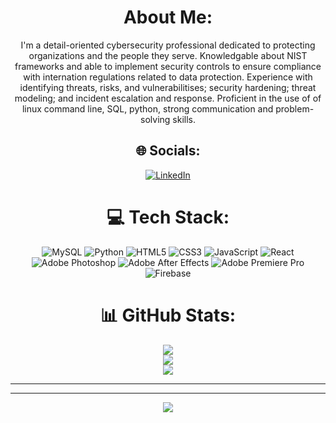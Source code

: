 <div align="center">

#  About Me:
I'm a detail-oriented cybersecurity professional dedicated to protecting organizations and the people they serve. Knowledgable about NIST frameworks and able to implement security controls to ensure compliance with internation regulations related to data protection. Experience with identifying threats, risks, and vulnerabilitises; security hardening; threat modeling; and incident escalation and response. Proficient in the use of of linux command line, SQL, python, strong communication and problem-solving skills.

</div>  

<div align="center">

## 🌐 Socials:
 [![LinkedIn](https://img.shields.io/badge/LinkedIn-%230077B5.svg?logo=linkedin&logoColor=white)](https://www.linkedin.com/in/satoru-slayer-7936072a4/)
</div>  

<div align="center">

# 💻 Tech Stack:
 ![MySQL](https://img.shields.io/badge/mysql-%2300f.svg?style=for-the-badge&logo=mysql&logoColor=white)
 ![Python](https://img.shields.io/badge/python-3670A0?style=for-the-badge&logo=python&logoColor=ffdd54)
 ![HTML5](https://img.shields.io/badge/html5-%23E34F26.svg?style=for-the-badge&logo=html5&logoColor=white) 
 ![CSS3](https://img.shields.io/badge/css3-%231572B6.svg?style=for-the-badge&logo=css3&logoColor=white) 
 ![JavaScript](https://img.shields.io/badge/javascript-%23323330.svg?style=for-the-badge&logo=javascript&logoColor=%23F7DF1E) 
 ![React](https://img.shields.io/badge/react-%2320232a.svg?style=for-the-badge&logo=react&logoColor=%2361DAFB)
 ![Adobe Photoshop](https://img.shields.io/badge/adobephotoshop-%2331A8FF.svg?style=for-the-badge&logo=adobephotoshop&logoColor=white)
 ![Adobe After Effects](https://img.shields.io/badge/Adobe%20After%20Effects-9999FF.svg?style=for-the-badge&logo=Adobe%20After%20Effects&logoColor=white) 
 ![Adobe Premiere Pro](https://img.shields.io/badge/Adobe%20Premiere%20Pro-9999FF.svg?style=for-the-badge&logo=Adobe%20Premiere%20Pro&logoColor=white)
 ![Firebase](https://img.shields.io/badge/firebase-%23039BE5.svg?style=for-the-badge&logo=firebase)
</div>  

<div align="center">

# 📊 GitHub Stats:
![](https://github-readme-stats.vercel.app/api?username=IdleDeathGamble&theme=react&hide_border=true&include_all_commits=true&count_private=true)<br/>
![](https://github-readme-streak-stats.herokuapp.com/?user=IdleDeathGamble&theme=react&hide_border=true)<br/>
![](https://github-readme-stats.vercel.app/api/top-langs/?username=IdleDeathGamble&theme=react&hide_border=true&include_all_commits=true&count_private=true&layout=compact)

</div>  

---
 

---

<div align="center">

[![](https://visitcount.itsvg.in/api?id=IdleDeathGamble&icon=2&color=1)](https://visitcount.itsvg.in)

</div>  
